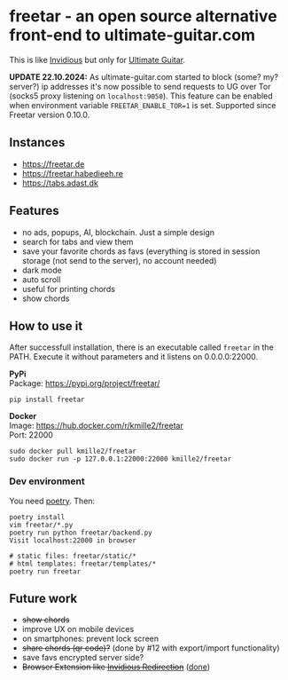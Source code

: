# freetar - an open source alternative front-end to ultimate-guitar.com

This is like [Invidious](https://invidious.io/) but only for [Ultimate Guitar](https://www.ultimate-guitar.com/).  

**UPDATE 22.10.2024:** As ultimate-guitar.com started to block (some? my? server?) ip addresses it's now possible to send requests to UG over Tor (socks5 proxy listening on `localhost:9050`). This feature can be enabled when environment variable `FREETAR_ENABLE_TOR=1` is set. Supported since Freetar version 0.10.0.

## Instances
- https://freetar.de
- https://freetar.habedieeh.re
- https://tabs.adast.dk

## Features
- no ads, popups, AI, blockchain. Just a simple design
- search for tabs and view them
- save your favorite chords as favs (everything is stored in session storage (not send to the server), no account needed)
- dark mode
- auto scroll
- useful for printing chords
- show chords


## How to use it
After successfull installation, there is an executable called `freetar` in the PATH. Execute it without parameters and it listens on 0.0.0.0:22000.  


**PyPi**  
Package: https://pypi.org/project/freetar/

```
pip install freetar
```

**Docker**  
Image: https://hub.docker.com/r/kmille2/freetar  
Port: 22000

```
sudo docker pull kmille2/freetar
sudo docker run -p 127.0.0.1:22000:22000 kmille2/freetar
```


### Dev environment
You need [poetry](https://python-poetry.org/). Then:
```
poetry install
vim freetar/*.py
poetry run python freetar/backend.py
Visit localhost:22000 in browser

# static files: freetar/static/*
# html templates: freetar/templates/*
poetry run freetar
```

## Future work

- ~~show chords~~
- improve UX on mobile devices
- on smartphones: prevent lock screen
- ~~share chords (qr code)?~~ (done by #12 with export/import functionality)
- save favs encrypted server side?
- ~~Browser Extension like [Invidious Redirection](https://addons.mozilla.org/en-US/firefox/addon/invidious-redirection/)~~ ([done](https://github.com/libredirect/browser_extension/issues/942))
